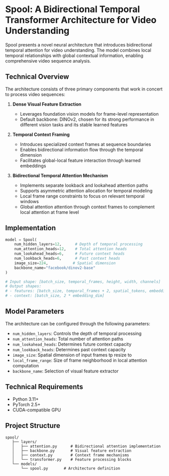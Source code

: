 # Spool: A Bidirectional Temporal Transformer Architecture for Video Understanding

Spool presents a novel neural architecture that introduces bidirectional temporal attention for video understanding. The model combines local temporal relationships with global contextual information, enabling comprehensive video sequence analysis.

## Technical Overview

The architecture consists of three primary components that work in concert to process video sequences:

1. **Dense Visual Feature Extraction**
   - Leverages foundation vision models for frame-level representation
   - Default backbone: DINOv2, chosen for its strong performance in different vision tasks and its stable learned features

2. **Temporal Context Framing**
   - Introduces specialized context frames at sequence boundaries
   - Enables bidirectional information flow through the temporal dimension
   - Facilitates global-local feature interaction through learned embeddings

3. **Bidirectional Temporal Attention Mechanism**
   - Implements separate lookback and lookahead attention paths
   - Supports asymmetric attention allocation for temporal modeling
   - Local frame range constraints to focus on relevant temporal windows
   - Global attention attention through context frames to complement local attention at frame level


## Implementation

```python
model = Spool(
    num_hidden_layers=12,      # Depth of temporal processing
    num_attention_heads=12,    # Total attention heads
    num_lookahead_heads=6,     # Future context heads
    num_lookback_heads=6,      # Past context heads
    image_size=224,           # Spatial dimension
    backbone_name="facebook/dinov2-base"
)

# Input shape: [batch_size, temporal_frames, height, width, channels]
# Output shapes: 
# - features: [batch_size, temporal_frames + 2, spatial_tokens, embedding_dim]
# - context: [batch_size, 2 * embedding_dim]
```

## Model Parameters

The architecture can be configured through the following parameters:

- `num_hidden_layers`: Controls the depth of temporal processing
- `num_attention_heads`: Total number of attention paths
- `num_lookahead_heads`: Determines future context capacity
- `num_lookback_heads`: Determines past context capacity
- `image_size`: Spatial dimension of input frames tp resize to
- `local_frame_range`: Size of frame neighborhood in local attention computation
- `backbone_name`: Selection of visual feature extractor

## Technical Requirements

- Python 3.11+
- PyTorch 2.5+
- CUDA-compatible GPU

## Project Structure

```
spool/
   ├── layers/
   │   ├── attention.py      # Bidirectional attention implementation
   │   ├── backbone.py       # Visual feature extraction
   │   ├── context.py        # Context frame mechanisms
   │   └── transformer.py    # Feature processing blocks
   └── models/
       └── spool.py       # Architecture definition
```
